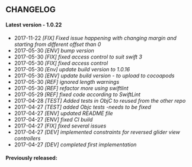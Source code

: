 ## CHANGELOG

#### Latest version -  1.0.22
+ 2017-11-22 *[FIX] Fixed issue happening with changing margin and starting from different offset than 0*
+ 2017-05-30 *[ENV] bump version*
+ 2017-05-30 *[FIX] fixed access control to suit swift 3*
+ 2017-05-30 *[FIX] fixed access control*
+ 2017-05-30 *[Env] update build version to 1.0.16*
+ 2017-05-30 *[ENV] update build version - to upload to cocoapods*
+ 2017-05-30 *[REF] ignored length warnings*
+ 2017-05-30 *[REF] refactor more using swiftlint*
+ 2017-05-29 *[REF] fixed code according to SwiftLint*
+ 2017-04-28 *[TEST] Added tests in ObjC to reused from the other repo*
+ 2017-04-27 *[TEST] added Objc tests -needs to be fixed*
+ 2017-04-27 *[ENV] updated README file*
+ 2017-04-27 *[ENV] fixed CI build*
+ 2017-04-27 *[FIX] fixed several issues*
+ 2017-04-27 *[DEV] implemented constraints for reversed glider view controllers*
+ 2017-04-27 *[DEV] completed first implementation*

#### Previously released:
